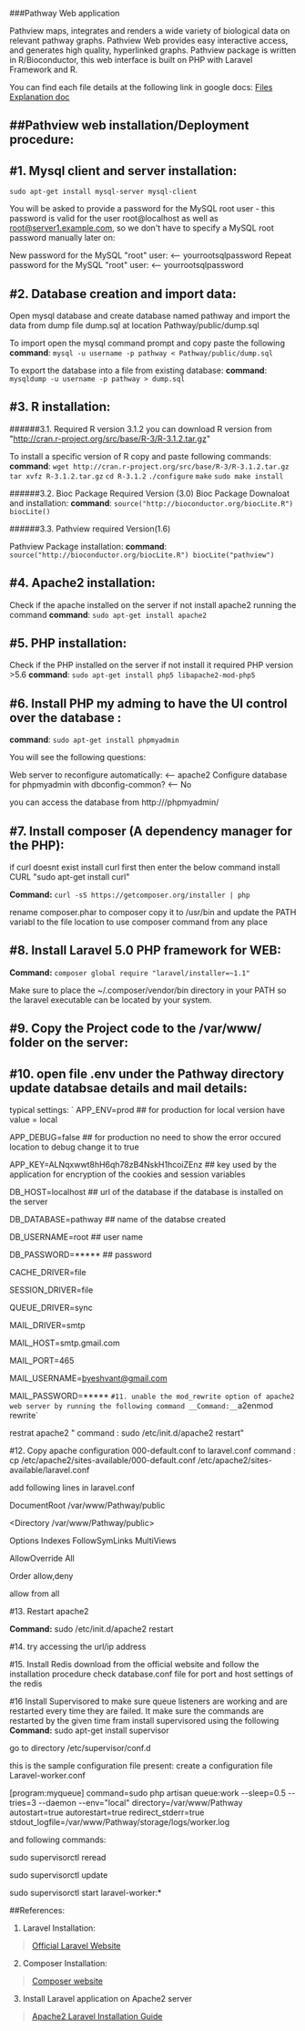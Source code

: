 ###Pathway Web application

Pathview maps, integrates and renders a wide variety of biological data on relevant pathway graphs.
Pathview Web provides easy interactive access, and generates high quality,
hyperlinked graphs. Pathview package is written in R/Bioconductor, this web interface is built on PHP with Laravel Framework and R.

You can find each file details at the following link in google docs: [Files Explanation doc](https://docs.google.com/spreadsheets/d/1akyqXw25bGbwlS9Mb-cmfaIZHfr5bdKTv0QPjCvbEew/edit?usp=sharing)

##Pathview web installation/Deployment procedure:
-------------------------------------------------


#1. Mysql client and server installation:
----------------------------------------

`sudo apt-get install mysql-server mysql-client`

You will be asked to provide a password for the MySQL root user - this password is valid for the user root@localhost as well as root@server1.example.com, so we don't have to specify a MySQL root password manually later on:

New password for the MySQL "root" user: <-- yourrootsqlpassword
Repeat password for the MySQL "root" user: <-- yourrootsqlpassword


#2. Database creation and import data:
--------------------------------------

Open mysql database and create database named pathway and import the data from dump file dump.sql at location Pathway/public/dump.sql

To import open the mysql command prompt and copy paste the following
__command__:
`mysql -u username -p pathway < Pathway/public/dump.sql`

To export the database into a file from existing database:
__command__:
`mysqldump -u username -p pathway > dump.sql`

#3. R installation:
-------------------

######3.1. Required R version 3.1.2 you can download R version from "http://cran.r-project.org/src/base/R-3/R-3.1.2.tar.gz"

To install a specific version of R copy and paste following commands:
__command__:
`wget http://cran.r-project.org/src/base/R-3/R-3.1.2.tar.gz`
`tar xvfz R-3.1.2.tar.gz`
`cd R-3.1.2`
`./configure`
`make`
`sudo make install`

######3.2. Bioc Package Required Version (3.0)
Bioc Package Downaloat and installation:
__command__:
`source("http://bioconductor.org/biocLite.R")
biocLite()`

######3.3. Pathview required Version(1.6)

Pathview Package installation:
__command__:
`source("http://bioconductor.org/biocLite.R")
biocLite("pathview")`

#4. Apache2 installation:
-------------------------

Check if the apache installed on the server if not install apache2 running the command
__command__:
`sudo apt-get install apache2`


#5. PHP installation:
---------------------

Check if the PHP installed on the server if not install it required PHP version >5.6
__command__:
`sudo apt-get install php5 libapache2-mod-php5`


#6. Install PHP my adming to have the UI control over the database :
-------------------------------------------------------------------
__command__:
`sudo apt-get install phpmyadmin`

You will see the following questions:

Web server to reconfigure automatically: <-- apache2
Configure database for phpmyadmin with dbconfig-common? <-- No 

you can access the database from  http://<ip address>/phpmyadmin/

#7. Install composer (A dependency manager for the PHP):
-------------------------------------------------------

if curl doesnt exist install curl first then enter the below command install CURL "sudo apt-get install curl"

__Command:__
`curl -sS https://getcomposer.org/installer | php `

rename composer.phar to composer copy it to /usr/bin and update the PATH variabl to the file location to use composer command from any place

#8. Install Laravel 5.0 PHP framework for WEB:
---------------------------------------------
__Command:__
`composer global require "laravel/installer=~1.1"`

Make sure to place the ~/.composer/vendor/bin directory in your PATH so the laravel executable can be located by your system.

#9. Copy the Project code to the /var/www/ folder on the server:
---------------------------------------------------------------

#10. open file .env under the Pathway directory update databsae details and mail details:
----------------------------------------------------------------------------------------

typical settings:
`
APP_ENV=prod  ## for production for local version have value = local

APP_DEBUG=false ## for production no need to show the error occured location to debug change it to true

APP_KEY=ALNqxwwt8hH6qh78zB4NskH1hcoiZEnz ## key used by the application for encryption of the cookies and session variables

DB_HOST=localhost ## url of the database if the database is installed on the server

DB_DATABASE=pathway ## name of the databse created

DB_USERNAME=root ## user name

DB_PASSWORD=***** ## password

CACHE_DRIVER=file

SESSION_DRIVER=file

QUEUE_DRIVER=sync

MAIL_DRIVER=smtp  

MAIL_HOST=smtp.gmail.com

MAIL_PORT=465

MAIL_USERNAME=byeshvant@gmail.com

MAIL_PASSWORD=*****
`
#11. unable the mod_rewrite option of apache2 web server by running the following command
__Command:__
`a2enmod rewrite`

restrat apache2  " command : sudo /etc/init.d/apache2 restart"

#12. Copy apache configuration 000-default.conf to laravel.conf
command : cp /etc/apache2/sites-available/000-default.conf /etc/apache2/sites-available/laravel.conf 

add following lines in laravel.conf

DocumentRoot /var/www/Pathway/public

<Directory /var/www/Pathway/public>

 Options Indexes FollowSymLinks MultiViews

 AllowOverride All

 Order allow,deny

 allow from all

</Directory>

#13. Restart apache2

__Command:__
 sudo /etc/init.d/apache2 restart

#14. try accessing the url/ip address

#15. Install Redis 
download from the official website and follow the installation procedure
check database.conf file for port and host settings of the redis

#16 Install Supervisored
to make sure queue listeners are working and are restarted every time they are failed. It make sure the commands are restarted by the given time fram
install supervisored using the following
__Command:__
sudo apt-get install supervisor

go to directory /etc/supervisor/conf.d

this is the sample configuration file present:
create a configuration file Laravel-worker.conf

[program:myqueue]
command=sudo php artisan queue:work --sleep=0.5 --tries=3 --daemon --env="local"
directory=/var/www/Pathway
autostart=true
autorestart=true
redirect_stderr=true
stdout_logfile=/var/www/Pathway/storage/logs/worker.log

and following commands:

sudo supervisorctl reread

sudo supervisorctl update

sudo supervisorctl start laravel-worker:*


##References:

1. Laravel Installation:
>[Official Laravel Website ](http://laravel.com/docs/5.0/installation)

2. Composer Installation:
>[Composer website](https://getcomposer.org/download/)

3. Install Laravel application on Apache2 server
>[Apache2 Laravel Installation Guide](http://ulyssesonline.com/2014/07/24/install-laravel-4-2-on-ubuntu-server-14-04-lts/)
